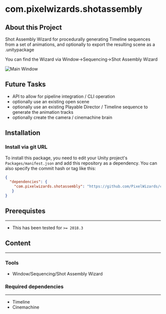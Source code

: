 # com.pixelwizards.shotassembly

## About this Project

Shot Assembly Wizard for procedurally generating Timeline sequences from a set of animations, 
and optionally to export the resulting scene as a .unitypackage

You can find the Wizard via Window->Sequencing->Shot Assembly Wizard

![Main Window](Documentation~/images/ShotAssemblyWindow.png)

## Future Tasks

* API to allow for pipeline integration / CLI operation
* optionally use an existing open scene 
* optionally use an existing Playable Director / Timeline sequence to generate the animation tracks
* optionally create the camera / cinemachine brain 

## Installation

### Install via git URL

To install this package, you need to edit your Unity project's `Packages/manifest.json` and add this repository as a dependency. You can also specify the commit hash or tag like this:

```json
{
  "dependencies": {
    "com.pixelwizards.shotassembly": "https://github.com/PixelWizards/com.pixelwizards.shotassembly.git",
   }
}
```

## Prerequistes
---------------
* This has been tested for `>= 2018.3`

## Content
----------------

### Tools

* Window/Sequencing/Shot Assembly Wizard

### Required dependencies
---------------
* Timeline
* Cinemachine

